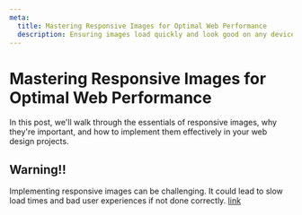 ```yaml
---
meta:
  title: Mastering Responsive Images for Optimal Web Performance
  description: Ensuring images load quickly and look good on any device is crucial
---
```


# Mastering Responsive Images for Optimal Web Performance

In this post, we'll walk through the essentials of responsive images, why they're important, and how to implement them effectively in your web design projects.

## Warning!!

Implementing responsive images can be challenging. It could lead to slow load times and bad user experiences if not done correctly. [link](https://google.com)
